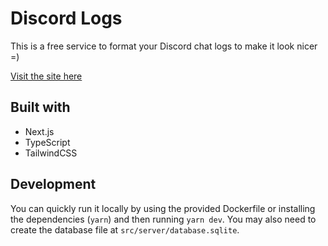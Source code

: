 # Discord Logs
This is a free service to format your Discord chat logs to make it look nicer =)

[Visit the site here](https://discordlogs.jlz.fun)

## Built with
- Next.js
- TypeScript
- TailwindCSS

## Development
You can quickly run it locally by using the provided Dockerfile or installing the dependencies (`yarn`) and then running `yarn dev`. You may also need to create the database file at `src/server/database.sqlite`.